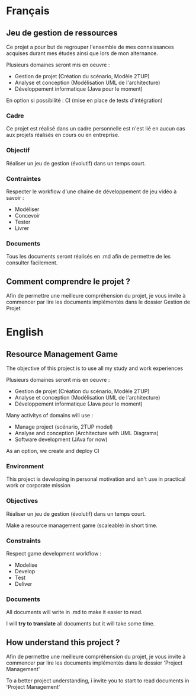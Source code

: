 # Français
## Jeu de gestion de ressources

Ce projet a pour but de regrouper l'ensemble de mes connaissances acquises durant mes études ainsi que lors de mon alternance.

Plusieurs domaines seront mis en oeuvre :
 - Gestion de projet (Création du scénario, Modèle 2TUP)
 - Analyse et conception (Modélisation UML de l'architecture)
 - Développement informatique (Java pour le moment)

En option si possibilité : CI (mise en place de tests d'intégration)


### Cadre

Ce projet est réalisé dans un cadre personnelle est n'est lié en aucun cas aux projets réalisés en cours ou en entreprise.

### Objectif

Réaliser un jeu de gestion (évolutif) dans un temps court.

### Contraintes 

Respecter le workflow d'une chaine de développement de jeu vidéo à savoir :
 - Modéliser
 - Concevoir
 - Tester
 - Livrer

### Documents

Tous les documents seront réalisés en .md afin de permettre de les consulter facilement.

## Comment comprendre le projet ? 

Afin de permettre une meilleure compréhension du projet, je vous invite à commencer par lire les documents implémentés dans le dossier Gestion de Projet

# English
## Resource Management Game 

The objective of this project is to use all my study and work experiences 

Plusieurs domaines seront mis en oeuvre :
- Gestion de projet (Création du scénario, Modèle 2TUP)
- Analyse et conception (Modélisation UML de l'architecture)
- Développement informatique (Java pour le moment)


Many activitys of domains will use :
 - Manage project (scénario, 2TUP model)
 - Analyse and conception (Architecture with UML Diagrams)
 - Software development (JAva for now)

As an option, we create and deploy CI


### Environment

This project is developing in personal motivation and isn't use in practical work or corporate mission 

### Objectives

Réaliser un jeu de gestion (évolutif) dans un temps court.

Make a resource management game (scaleable) in short time.

### Constraints

Respect game development workflow :
- Modelise
- Develop
- Test
- Deliver

### Documents

All documents will write in .md to make it easier to read.

I will **try to translate** all documents but it will take some time.

## How understand this project ?

Afin de permettre une meilleure compréhension du projet, je vous invite à commencer par lire les documents implémentés dans le dossier 'Project Management'

To a better project understanding, i invite you to start to read documents in 'Project Management'